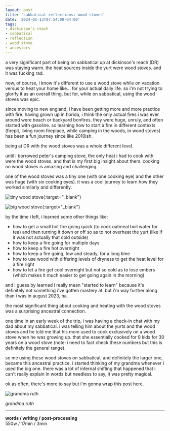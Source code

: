 ```yaml
---
layout: post
title: 'sabbatical reflections: wood stoves'
date: '2024-01-13T07:54:00-04:00'
tags:
- dickinson's reach
- sabbatical
- reflection
- wood stove
- ancestors
--- 
```



a very significant part of being on sabbatical up at dickinson's reach (DR) was staying warm. the heat sources inside the yurt were wood stoves. and it was fucking rad. 

now, of course, i know it's different to use a wood stove while on vacation versus to heat your home like... for your actual daily life. so i'm not trying to glorify it as an overall thing. but for, while on sabbatical, using the wood stoves was epic. 

since moving to new england, i have been getting more and more practice with fire. having grown up in florida, i think the only actual fires i was ever around were beach or backyard bonfires. they were huge, unruly, and often started with gasoline. so learning how to start a fire in different contexts (firepit, living room fireplace, while camping in the woods, in wood stoves) has been a fun journey since like 2010ish. 

being at DR with the wood stoves was a whole different level. 

until i borrowed peter's camping stove, the only heat i had to cook with were the wood stoves. and that is my first big insight about them. cooking on wood stoves is amazing and challenging. 

one of the wood stoves was a tiny one (with one cooking eye) and the other was huge (with six cooking eyes). it was a cool journey to learn how they worked similarly and differently. 

![tiny wood stove](https://i.imgur.com/9LDx4hC.jpg){:target="_blank"}

![big wood stove](https://i.imgur.com/tYB6PK3.jpg){:target="_blank"}

by the time i left, i learned some other things like:

- how to get a small hot fire going quick (to cook oatmeal boil water for tea) and then turning it down or off so as to not overheat the yurt (like if it was not actually that cold outside)
- how to keep a fire going for multiple days
- how to keep a fire hot overnight
- how to keep a fire going, low and steady, for a long time
- how to use wood with differing levels of dryness to get the heat level for a fire right
- how to let a fire get cool overnight but not so cold as to lose embers (which makes it much easier to get going again in the morning)

and i guess by learned i really mean "started to learn" because it's definitely not something i've gotten mastery at. but i'm way further along than i was in august 2023, ha. 

the most significant thing about cooking and heating with the wood stoves was a surprising ancestral connection. 

one time in an early week of the trip, i was having a check-in chat with my dad about my sabbatical. i was telling him about the yurts and the wood stoves and he told me that his mom used to cook exclusively on a wood stove when he was growing up. that she essentially cooked for 9 kids for 30 years on a wood stove (note: i need to fact check these numbers but this is definitely the general range). 

so me using these wood stoves on sabbatical, and definitely the larger one, became this ancestral practice. i started thinking of my grandma whenever i used the big one. there was a lot of internal shifting that happened that i can't really explain in words but needless to say, it was pretty magical. 

ok as often, there's more to say but i'm gonna wrap this post here. 

![grandma ruth](https://i.imgur.com/KS89fhk.jpg)

*<span class="caption">grandma ruth</span>*


---


<!-- hyperlink bank -->


<!-- &#042; = asterisk -->
<!-- &#039; = single quote '-->

**words / writing / post-processing**  
550w / 17min / 3min
